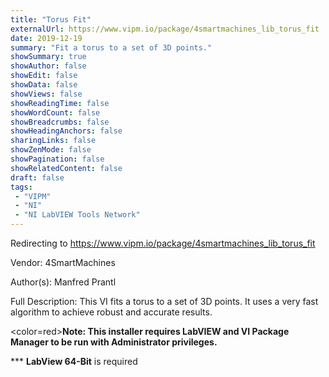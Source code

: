 ```yaml
---
title: "Torus Fit"
externalUrl: https://www.vipm.io/package/4smartmachines_lib_torus_fit
date: 2019-12-19
summary: "Fit a torus to a set of 3D points."
showSummary: true
showAuthor: false
showEdit: false
showData: false
showViews: false
showReadingTime: false
showWordCount: false
showBreadcrumbs: false
showHeadingAnchors: false
sharingLinks: false
showZenMode: false
showPagination: false
showRelatedContent: false
draft: false
tags:
 - "VIPM"
 - "NI"
 - "NI LabVIEW Tools Network"
---
```


Redirecting to https://www.vipm.io/package/4smartmachines_lib_torus_fit

Vendor: 4SmartMachines

Author(s): Manfred Prantl
 
Full Description:
This VI fits a torus to a set of 3D points. It uses a very fast algorithm to achieve robust and accurate results.

<color=red>**Note: This installer requires LabVIEW and VI Package Manager to be run with Administrator privileges.**</color> 

*** **LabView 64-Bit** is required